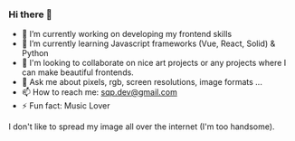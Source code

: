 ### Hi there 👋

- 🔭 I’m currently working on developing my frontend skills
- 🌱 I’m currently learning Javascript frameworks (Vue, React, Solid) & Python
- 👯 I'm looking to collaborate on nice art projects or any projects where I can make beautiful frontends.
- 💬 Ask me about pixels, rgb, screen resolutions, image formats ...
- 📫 How to reach me: sqp.dev@gmail.com
- ⚡ Fun fact: Music Lover

I don't like to spread my image all over the internet (I'm too handsome).
